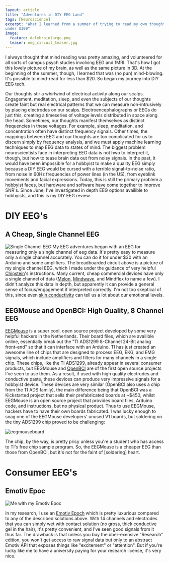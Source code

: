 ```yaml
---
layout: article
title: "Adventures in DIY EEG Land"
tags: [Neuroscience]
excerpt: "What I learned from a summer of trying to read my own thoughts for
under $100"
image:
  feature: dalebrainlarge.png
  teaser: eeg_circuit_teaser.jpg
---
```


I always thought that mind reading was pretty amazing, and volunteered for
all sorts of campus psych studies involving EEG and fMRI. That's how I got
this lovely picture of my brain, as well as the same picture in 3D.  At the beginning of the summer, though, I learned that was (no pun) mind-blowing.  It's possible to mind-read for less than $20.  So began my journey into DIY EEG tech.  

Our thoughts stir a whirlwind of electrical activity along our scalps.  Engagement, meditation, sleep, and even the subjects of our thoughts create faint but real electrical patterns that we can measure non-intrusively by placing electrodes on our scalps.  Electroencephalographs or EEGs do just this, creating a timeseries of voltage levels distributed in space along the head.  Sometimes, our thoughts manifest themselves as distinct frequencies in these voltages. For example, sleep, meditation, and concentration often have distinct frequency signals.  Other times, the mappings between EEG and our thoughts are too complicated for us to discern simply by frequency analysis, and we must apply machine learning techniques to map EEG data to states of mind.  The biggest problem neuroscientists face in interpreting EEG data is not hwo to interpret it, though, but how to tease brain data out from noisy signals.  In the past, it would have been impossible for a hobbyist to make a quality EEG simply because a DIY EEG would be cursed with a terrible signal-to-noise ratio, from noise in 60Hz frequencies of power lines (in the US), from eyeblink movements and facial expressions.  Today, this is still the primary problem a hobbyist faces, but hardware and software have come together to improve SNR's.  Since June, I've investigated in depth EEG options availible to hobbyists, and this is my DIY EEG review.

# DIY EEG's
## A Cheap, Single Channel EEG

![Single Channel EEG]({{site.url}}/images/eeg_circuit.jpeg)
  My EEG adventures began with an EEG for measuring only a single channel of eeg data.  It's pretty easy to measure only a single channel accurately. You can do it for under $30 with an Arduino and some amplifiers.  The breadboarded circuit above is a picture of my single channel EEG, which I made under the guidance of very helpful [Chipstein](https://sites.google.com/site/chipstein/home-page/eeg-with-an-arduino)'s instructions.  Many current, cheap commercial devices have only a single channel of data ([Melon](http://www.thinkmelon.com/), [Mindwave](http://store.neurosky.com/products/mindwave-1), and Mindflex to name a few). I didn't analyze this data in depth, but apparently it can provide a general sense of focus/engagement if interpreted correctly. I'm not too skeptical of this, since even [skin conductivity]({{site.url}}/camsense-an-emotion-controlled-camera/) can tell us a lot about our emotional levels.  

## EEGMouse and OpenBCI: High Quality, 8 Channel EEG

[EEGMouse](http://openelectronicslab.github.io/eeg-mouse/) is a super cool, open source project developed by some very helpful hackers in the Netherlands. Their board files, which are availible online, essentially break out the "TI ADS1299 8-Channel 24-Bit analog front-end" so that it can interface with an Arduino. TI has just created an awesome line of chips that are designed to process EEG, EKG, and EMG signals, which include amplifiers and filters for many channels in a single chip. These chips, like the TI ADS1299, already appear in several consumer products, but EEGMouse and [OpenBCI](openbci.com) are of the first open source projects I've seen to use them.  As a result, if used with high quality electrodes and conductive paste, these devices can produce very impressive signals for a hobbyist device.   These devices are very similar (OpenBCI also uses a chip from the TI ADS family), the main difference being that OpenBCI was a Kickstarted project that sells their prefabricated boards at ~$450, whilst EEGMouse is an open source project that provides board files, Arduino code, and instructions, but no physical product.  Thus to use EEGMouse, hackers have to have their own boards fabricated.  I was lucky enough to snag one of the EEGMouse developers' unused V1 boards, but soldering on the tiny ADS1299 chip proved to be challenging:

![eegmouseboard]({{site.url}}/images/eegboard.jpg)

The chip, by the way, is pretty pricy unless you're a student who has access to TI's free chip sample program. So, the EEGMouse is a cheaper EEG than those from OpenBCI, but it's not for the faint of [soldering] heart.

# Consumer EEG's

## Emotiv Epoc
![Me with my Emotiv Epoc]({{site.url}}/images/dale_emotiv.jpg)

In my research, I use an [Emotiv Epoch](https://emotiv.com/epoc.php) which is pretty luxurious compared to any of the described solutions above. With 14 channels and electrodes that you can simply wet with contact solution (no gross, thick conductive gel in the hair), it's pretty convenient, and I've seen good signals from it thus far. The drawback is that unless you buy the über-exensive "Research" edition, you won't get access to raw signal data but only to an abstract Emotiv API that exposes things like "excitement" or "attention". But if you're lucky like me to have a university paying for your research license, it's very nice.

